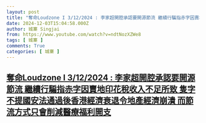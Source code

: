 ```yaml
---
layout: post
title: "奪命Loudzone I 3/12/2024 : 李家超開腔承認要開源節流 繼續行騙指赤字因賣地印花稅收入不足所致 隻字不提國安法通過後香港經濟衰退令地產經濟崩潰 而節流方式只會削減醫療福利開支"
date: 2024-12-03T15:04:58.000Z
author: 城寨 Singjai
from: https://www.youtube.com/watch?v=ndtNozXZWe8
tags: [ 城寨 ]
comments: True
categories: [ 城寨 ]
---
```

<!--1733238298000-->
[奪命Loudzone I 3/12/2024 : 李家超開腔承認要開源節流 繼續行騙指赤字因賣地印花稅收入不足所致 隻字不提國安法通過後香港經濟衰退令地產經濟崩潰 而節流方式只會削減醫療福利開支](https://www.youtube.com/watch?v=ndtNozXZWe8)
------

<div>

</div>

